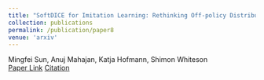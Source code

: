 ```yaml
---
title: "SoftDICE for Imitation Learning: Rethinking Off-policy Distribution Matching"
collection: publications
permalink: /publication/paper8
venue: 'arxiv'
---
```

Mingfei Sun, Anuj Mahajan, Katja Hofmann, Shimon Whiteson\
[Paper Link](http://anuj-mahajan.github.io/files/softdice.pdf)    [Citation](/bibtex/paper8.html)
